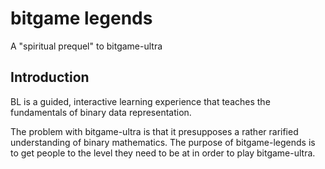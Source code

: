 # bitgame legends

A "spiritual prequel" to bitgame-ultra

## Introduction

BL is a guided, interactive learning experience that teaches the fundamentals of binary data representation.

The problem with bitgame-ultra is that it presupposes a rather rarified understanding of binary mathematics. The purpose of bitgame-legends is to get people to the level they need to be at in order to play bitgame-ultra.